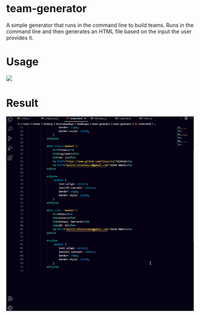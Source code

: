 # team-generator
A simple generator that runs in the command line to build teams. 
Runs in the command line and then generates an HTML file based on the input the user provides it. 

# Usage
![](https://github.com/Sloansta/team-generator/tree/main/media/codegif3.gif)

# Result
![](./media/codegif3result.gif)
